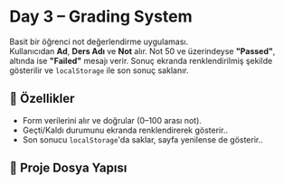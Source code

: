 # Day 3 – Grading System

Basit bir öğrenci not değerlendirme uygulaması.  
Kullanıcıdan **Ad**, **Ders Adı** ve **Not** alır. Not 50 ve üzerindeyse **"Passed"**, altında ise **"Failed"** mesajı verir. Sonuç ekranda renklendirilmiş şekilde gösterilir ve `localStorage` ile son sonuç saklanır.

## 🚀 Özellikler
- Form verilerini alır ve doğrular (0–100 arası not).
- Geçti/Kaldı durumunu ekranda renklendirerek gösterir..
- Son sonucu `localStorage`'da saklar, sayfa yenilense de gösterir..

## 📂 Proje Dosya Yapısı
